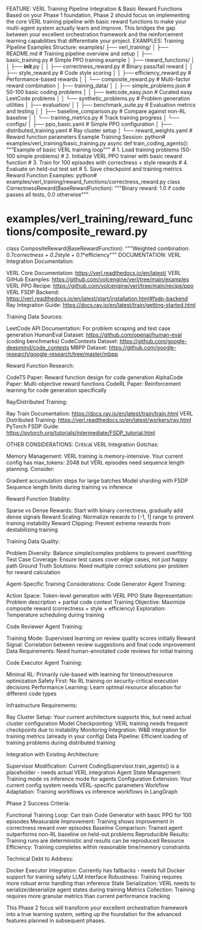 FEATURE: VERL Training Pipeline Integration & Basic Reward Functions
Based on your Phase 1 foundation, Phase 2 should focus on implementing the core VERL training pipeline with basic reward functions to make your multi-agent system actually learn and improve. This bridges the gap between your excellent orchestration framework and the reinforcement learning capabilities that differentiate your project.
EXAMPLES:
Training Pipeline Examples Structure:
examples/
├── verl_training/
│   ├── README.md                     # Training pipeline overview and setup
│   ├── basic_training.py             # Simple PPO training example
│   ├── reward_functions/
│   │   ├── __init__.py
│   │   ├── correctness_reward.py     # Binary pass/fail reward
│   │   ├── style_reward.py           # Code style scoring
│   │   ├── efficiency_reward.py      # Performance-based rewards
│   │   └── composite_reward.py       # Multi-factor reward combination
│   ├── training_data/
│   │   ├── simple_problems.json      # 50-100 basic coding problems
│   │   ├── leetcode_easy.json        # Curated easy LeetCode problems
│   │   └── synthetic_problems.py     # Problem generation utilities
│   ├── evaluation/
│   │   ├── benchmark_suite.py        # Evaluation metrics and testing
│   │   ├── baseline_comparison.py    # Compare against non-RL baseline
│   │   └── training_metrics.py       # Track training progress
│   └── configs/
│       ├── ppo_basic.yaml           # Simple PPO configuration
│       ├── distributed_training.yaml # Ray cluster setup
│       └── reward_weights.yaml      # Reward function parameters
Example Training Session:
python# examples/verl_training/basic_training.py
async def train_coding_agents():
    """Example of basic VERL training loop"""
    # 1. Load training problems (50-100 simple problems)
    # 2. Initialize VERL PPO trainer with basic reward function
    # 3. Train for 100 episodes with correctness + style rewards
    # 4. Evaluate on held-out test set
    # 5. Save checkpoint and training metrics
Reward Function Examples:
python# examples/verl_training/reward_functions/correctness_reward.py
class CorrectnessReward(BaseRewardFunction):
    """Binary reward: 1.0 if code passes all tests, 0.0 otherwise"""
    
# examples/verl_training/reward_functions/composite_reward.py  
class CompositeReward(BaseRewardFunction):
    """Weighted combination: 0.7*correctness + 0.2*style + 0.1*efficiency"""
DOCUMENTATION:
VERL Integration Documentation:

VERL Core Documentation: https://verl.readthedocs.io/en/latest/
VERL GitHub Examples: https://github.com/volcengine/verl/tree/main/examples
VERL PPO Recipe: https://github.com/volcengine/verl/tree/main/recipe/ppo
VERL FSDP Backend: https://verl.readthedocs.io/en/latest/start/installation.html#fsdp-backend
Ray Integration Guide: https://docs.ray.io/en/latest/train/getting-started.html

Training Data Sources:

LeetCode API Documentation: For problem scraping and test case generation
HumanEval Dataset: https://github.com/openai/human-eval (coding benchmarks)
CodeContests Dataset: https://github.com/google-deepmind/code_contests
MBPP Dataset: https://github.com/google-research/google-research/tree/master/mbpp

Reward Function Research:

CodeT5 Paper: Reward function design for code generation
AlphaCode Paper: Multi-objective reward functions
CodeRL Paper: Reinforcement learning for code generation specifically

Ray/Distributed Training:

Ray Train Documentation: https://docs.ray.io/en/latest/train/train.html
VERL Distributed Training: https://verl.readthedocs.io/en/latest/workers/ray.html
PyTorch FSDP Guide: https://pytorch.org/tutorials/intermediate/FSDP_tutorial.html

OTHER CONSIDERATIONS:
Critical VERL Integration Gotchas:

Memory Management: VERL training is memory-intensive. Your current config has max_tokens: 2048 but VERL episodes need sequence length planning. Consider:

Gradient accumulation steps for large batches
Model sharding with FSDP
Sequence length limits during training vs inference


Reward Function Stability:

Sparse vs Dense Rewards: Start with binary correctness, gradually add dense signals
Reward Scaling: Normalize rewards to [-1, 1] range to prevent training instability
Reward Clipping: Prevent extreme rewards from destabilizing training


Training Data Quality:

Problem Diversity: Balance simple/complex problems to prevent overfitting
Test Case Coverage: Ensure test cases cover edge cases, not just happy path
Ground Truth Solutions: Need multiple correct solutions per problem for reward calculation



Agent-Specific Training Considerations:
Code Generator Agent Training:

Action Space: Token-level generation with VERL PPO
State Representation: Problem description + partial code context
Training Objective: Maximize composite reward (correctness + style + efficiency)
Exploration: Temperature scheduling during training

Code Reviewer Agent Training:

Training Mode: Supervised learning on review quality scores initially
Reward Signal: Correlation between review suggestions and final code improvement
Data Requirements: Need human-annotated code reviews for initial training

Code Executor Agent Training:

Minimal RL: Primarily rule-based with learning for timeout/resource optimization
Safety First: No RL training on security-critical execution decisions
Performance Learning: Learn optimal resource allocation for different code types

Infrastructure Requirements:

Ray Cluster Setup: Your current architecture supports this, but need actual cluster configuration
Model Checkpointing: VERL training needs frequent checkpoints due to instability
Monitoring Integration: W&B integration for training metrics (already in your config)
Data Pipeline: Efficient loading of training problems during distributed training

Integration with Existing Architecture:

Supervisor Modification: Current CodingSupervisor.train_agents() is a placeholder - needs actual VERL integration
Agent State Management: Training mode vs inference mode for agents
Configuration Extension: Your current config system needs VERL-specific parameters
Workflow Adaptation: Training workflows vs inference workflows in LangGraph

Phase 2 Success Criteria:

Functional Training Loop: Can train Code Generator with basic PPO for 100 episodes
Measurable Improvement: Training shows improvement in correctness reward over episodes
Baseline Comparison: Trained agent outperforms non-RL baseline on held-out problems
Reproducible Results: Training runs are deterministic and results can be reproduced
Resource Efficiency: Training completes within reasonable time/memory constraints

Technical Debt to Address:

Docker Executor Integration: Currently has fallbacks - needs full Docker support for training safety
LLM Interface Robustness: Training requires more robust error handling than inference
State Serialization: VERL needs to serialize/deserialize agent states during training
Metrics Collection: Training requires more granular metrics than current performance tracking

This Phase 2 focus will transform your excellent orchestration framework into a true learning system, setting up the foundation for the advanced features planned in subsequent phases.